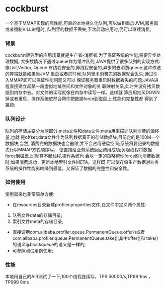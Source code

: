 # cockburst
一个基于MMAP实现的高性能,可靠的本地持久化队列,可以做到重启JVM,服务器或者强制KILL进程时,
队列里的数据不丢失,下次启动应用时,仍可以继续消费;
### 背景
cockburst很典型的应用场景就是生产者-消费者;为了保证系统的性能,需要异步处理数据,
大多数情况下通过queue作为缓冲队列,JAVA提供了很多队列的实现方式:像List,Vector,
Queue.有线程安全的,非线程安全的,异步的去消费queue;这种作法的弊端就是如果当JVM
重启或者的时候,队列里未消费完的数据就会丢失;通过引入MMAP即可以保证性能问题又可以
保证服务器重启时数据丢失的问题;JAVA进程直接建立起某一段虚拟地址空间和文件对象的关
联映射关系,此时并没有拷贝数据到内存中去。对文件的读写就像在内存中读写一样。这样就
算应用抽风DOWN掉或者重启，操作系统依然会帮你把数据force到磁盘上;性能和完整性都
得到了兼顾;

### 队列设计
队列的存储主要分为两部分,meta文件和data文件;meta用来描述队列消费的偏移量,也就
是offset;data文件作为队列数据真正的存储数据块,目前定的是100M一个数据块,当然,
消费完的数据块也会删除,并不会占用硬盘空间;系统将要记录的数据先行以MMAP方式顺序写，
便直接给业务系统返回调用成功;另起线程将数据force到磁盘上(就算不起线程,操作系统也
会以一定的策略帮你force刷);消费数据时,如果消费成功，更新本地索引文件META。这样既
可以使存储生产数据对业务系统的操作性能影响降到最低，又保证了数据的完整性和安全性。

### 如何使用
使用起来也非常简单方便:
* 在resources目录新建profiler.properties文件,在文件中定义两个属性:
1. 队列文件data的存储目录;
2. 索引文件meta的存储目录;
* 直接调用com.alibaba.profiler.queue.PermanentQueue.offer()或者
com.alibaba.profiler.queue.PermanentQueue.take();其中offer()和
take()的语义与blockqueue的语义是一样的;
* 可参照测试用例使用;

### 性能
本地用自己的AIR测试了一下;100个线程连续写，TPS 50000/s,TP99 1ms ，TP999 8ms

